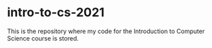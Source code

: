 # intro-to-cs-2021
This is the repository where my code for the Introduction to Computer Science course is stored.
